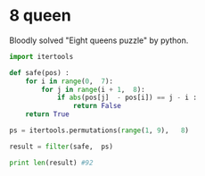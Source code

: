 8 queen
======
Bloodly solved "Eight queens puzzle" by python.

``` python
import itertools

def safe(pos) :
    for i in range(0,  7):
        for j in range(i + 1,  8):
            if abs(pos[j]  - pos[i]) == j - i : 
                return False
    return True

ps = itertools.permutations(range(1, 9),   8)

result = filter(safe,  ps)

print len(result) #92
```
